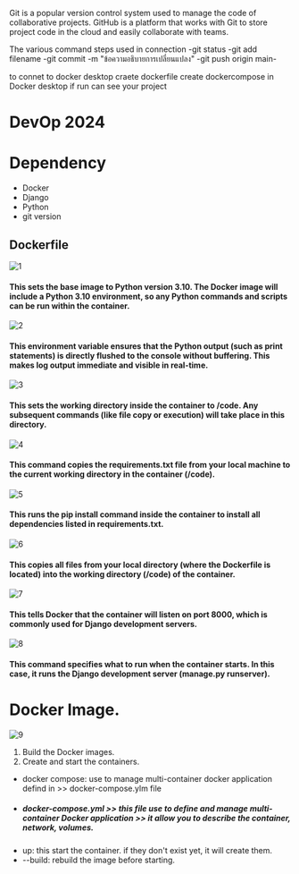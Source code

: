 Git is a popular version control system used to manage the code of collaborative projects. GitHub is a platform that works with Git to store project code in the cloud and easily collaborate with teams.



The various command steps used in connection -git status -git add filename -git commit -m "ข้อความอธิบายการเปลี่ยนแปลง" -git push origin main-


to connet to docker desktop 
craete dockerfile
create dockercompose
in Docker desktop if run can see your project

# DevOp 2024



# Dependency
- Docker 
- Django
- Python
- git version


## Dockerfile
![1](https://github.com/user-attachments/assets/f6397274-e17b-41fb-be37-5e937413a3c4)
#### This sets the base image to Python version 3.10. The Docker image will include a Python 3.10 environment, so any Python commands and scripts can be run within the container.
![2](https://github.com/user-attachments/assets/7955e6e4-e966-43c0-b537-9c25f9f6f312)
#### This environment variable ensures that the Python output (such as print statements) is directly flushed to the console without buffering. This makes log output immediate and visible in real-time.
![3](https://github.com/user-attachments/assets/70f41dba-89df-4910-9349-4231457e0b48)
#### This sets the working directory inside the container to /code. Any subsequent commands (like file copy or execution) will take place in this directory.
![4](https://github.com/user-attachments/assets/b51a2230-4fc8-46ae-8668-b9882c01ba44)
#### This command copies the requirements.txt file from your local machine to the current working directory in the container (/code).
![5](https://github.com/user-attachments/assets/6ee16471-65d0-4740-ade4-37e97f38c715)
#### This runs the pip install command inside the container to install all dependencies listed in requirements.txt.
![6](https://github.com/user-attachments/assets/1a908c4c-c1eb-4d37-b5c3-f34d6ad2d243)
#### This copies all files from your local directory (where the Dockerfile is located) into the working directory (/code) of the container.
![7](https://github.com/user-attachments/assets/ec81f926-afda-42a3-9fe5-5c6585fe9895)
#### This tells Docker that the container will listen on port 8000, which is commonly used for Django development servers.
![8](https://github.com/user-attachments/assets/3587e989-178c-47ab-83c8-608cfce002c5)
#### This command specifies what to run when the container starts. In this case, it runs the Django development server (manage.py runserver).

# Docker Image.
![9](https://github.com/user-attachments/assets/70351c7a-3478-4b03-a2a7-53ac3bbcfdae)
1. Build the Docker images.
2. Create and start the containers.
* docker compose: use to manage multi-container docker application defind in >> docker-compose.ylm file
* ##### docker-compose.yml >> this file use to define and manage multi-container Docker application >> it allow you to describe the container, network, volumes.
* up: this start the container. if they don't exist yet, it will create them.
* --build: rebuild the image before starting.
